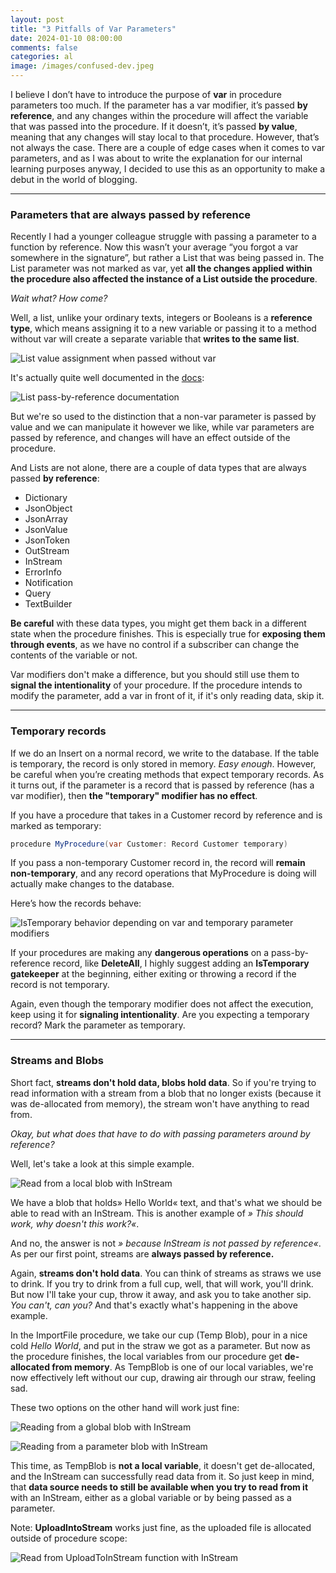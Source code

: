 ```yaml
---
layout: post
title: "3 Pitfalls of Var Parameters"
date: 2024-01-10 08:00:00
comments: false
categories: al
image: /images/confused-dev.jpeg
---
```

I believe I don’t have to introduce the purpose of **var** in procedure parameters too much. If the parameter has a var modifier, it’s passed **by reference**, and any changes within the procedure will affect the variable that was passed into the procedure. If it doesn’t, it’s passed **by value**, meaning that any changes will stay local to that procedure. However, that’s not always the case. There are a couple of edge cases when it comes to var parameters, and as I was about to write the explanation for our internal learning purposes anyway, I decided to use this as an opportunity to make a debut in the world of blogging.

<hr/>

### Parameters that are always passed by reference
Recently I had a younger colleague struggle with passing a parameter to a function by reference. Now this wasn’t your average “you forgot a var somewhere in the signature”, but rather a List that was being passed in. The List parameter was not marked as var, yet **all the changes applied within the procedure also affected the instance of a List outside the procedure**. 

*Wait what? How come?* 

Well, a list, unlike your ordinary texts, integers or Booleans is a **reference type**, which means assigning it to a new variable or passing it to a method without var will create a separate variable that **writes to the same list**. 

![List value assignment when passed without var](/images/var-param-list.png)

It's actually quite well documented in the [docs][listdocs]:

![List pass-by-reference documentation](/images/var-param-list-doc.png)

But we're so used to the distinction that a non-var parameter is passed by value and we can manipulate it however we like, while var parameters are passed by reference, and changes will have an effect outside of the procedure.

And Lists are not alone, there are a couple of data types that are always passed **by reference**:
- Dictionary
- JsonObject
- JsonArray
- JsonValue
- JsonToken
- OutStream
- InStream
- ErrorInfo
- Notification
- Query
- TextBuilder

**Be careful** with these data types, you might get them back in a different state when the procedure finishes. This is especially true for **exposing them through events**, as we have no control if a subscriber can change the contents of the variable or not.

Var modifiers don't make a difference, but you should still use them to **signal the intentionality** of your procedure. If the procedure intends to modify the parameter, add a var in front of it, if it's only reading data, skip it.

<hr/>

### Temporary records
If we do an Insert on a normal record, we write to the database. If the table is temporary, the record is only stored in memory. *Easy enough*. However, be careful when you’re creating methods that expect temporary records. As it turns out, if the parameter is a record that is passed by reference (has a var modifier), then **the "temporary" modifier has no effect**.

If you have a procedure that takes in a Customer record by reference and is marked as temporary:

``` csharp
procedure MyProcedure(var Customer: Record Customer temporary)
```

If you pass a non-temporary Customer record in, the record will **remain non-temporary**, and any record operations that MyProcedure is doing will actually make changes to the database.

Here’s how the records behave:

![IsTemporary behavior depending on var and temporary parameter modifiers](/images/var-param-temp-all.png)

If your procedures are making any **dangerous operations** on a pass-by-reference record, like **DeleteAll**, I highly suggest adding an **IsTemporary gatekeeper** at the beginning, either exiting or throwing a record if the record is not temporary.

Again, even though the temporary modifier does not affect the execution, keep using it for **signaling intentionality**. Are you expecting a temporary record? Mark the parameter as temporary.

<hr/>

### Streams and Blobs
Short fact, **streams don't hold data, blobs hold data**. So if you're trying to read information with a stream from a blob that no longer exists (because it was de-allocated from memory), the stream won't have anything to read from.

*Okay, but what does that have to do with passing parameters around by reference?*

Well, let's take a look at this simple example. 

![Read from a local blob with InStream](/images/var-param-stream-bad.png)

We have a blob that holds» Hello World« text, and that's what we should be able to read with an InStream. This is another example of *» This should work, why doesn't this work?«*.

And no, the answer is not *» because InStream is not passed by reference«*. As per our first point, streams are **always passed by reference.**

Again, **streams don't hold data**. You can think of streams as straws we use to drink. If you try to drink from a full cup, well, that will work, you'll drink. But now I'll take your cup, throw it away, and ask you to take another sip. *You can't, can you?* And that's exactly what's happening in the above example.

In the ImportFile procedure, we take our cup (Temp Blob), pour in a nice cold *Hello World*, and put in the straw we got as a parameter. But now as the procedure finishes, the local variables from our procedure get **de-allocated from memory**. As TempBlob is one of our local variables, we're now effectively left without our cup, drawing air through our straw, feeling sad.

These two options on the other hand will work just fine:

![Reading from a global blob with InStream](/images/var-param-stream-global.png)

![Reading from a parameter blob with InStream](/images/var-param-stream-param.png)

This time, as TempBlob is **not a local variable**, it doesn't get de-allocated, and the InStream can successfully read data from it. So just keep in mind, that **data source needs to still be available when you try to read from it** with an InStream, either as a global variable or by being passed as a parameter.

Note: **UploadIntoStream** works just fine, as the uploaded file is allocated outside of procedure scope:

![Read from UploadToInStream function with InStream](/images/var-param-stream-upload.png)

[listdocs]: https://learn.microsoft.com/en-us/dynamics365/business-central/dev-itpro/developer/methods-auto/list/list-data-type